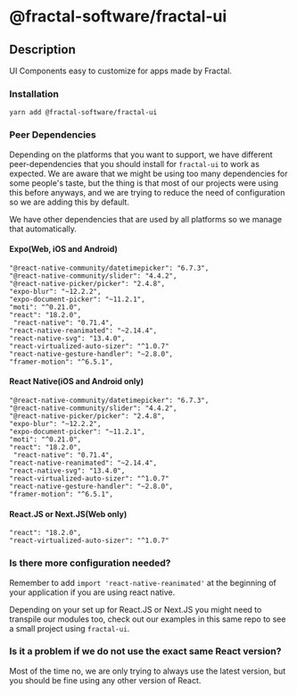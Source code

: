 # @fractal-software/fractal-ui

## Description

UI Components easy to customize for apps made by Fractal.

### Installation

`yarn add @fractal-software/fractal-ui`

### Peer Dependencies

Depending on the platforms that you want to support, we have different peer-dependencies that you should install for `fractal-ui` to work as expected. We are aware that we might be using too many dependencies for some people's taste, but the thing is that most of our projects were using this before anyways, and we are trying to reduce the need of configuration so we are adding this by default.

We have other dependencies that are used by all platforms so we manage that automatically.

#### Expo(Web, iOS and Android)

```
"@react-native-community/datetimepicker": "6.7.3",
"@react-native-community/slider": "4.4.2",
"@react-native-picker/picker": "2.4.8",
"expo-blur": "~12.2.2",
"expo-document-picker": "~11.2.1",
"moti": "^0.21.0",
"react": "18.2.0",
 "react-native": "0.71.4",
"react-native-reanimated": "~2.14.4",
"react-native-svg": "13.4.0",
"react-virtualized-auto-sizer": "^1.0.7"
"react-native-gesture-handler": "~2.8.0",
"framer-motion": "^6.5.1",
```

#### React Native(iOS and Android only)

```
"@react-native-community/datetimepicker": "6.7.3",
"@react-native-community/slider": "4.4.2",
"@react-native-picker/picker": "2.4.8",
"expo-blur": "~12.2.2",
"expo-document-picker": "~11.2.1",
"moti": "^0.21.0",
"react": "18.2.0",
 "react-native": "0.71.4",
"react-native-reanimated": "~2.14.4",
"react-native-svg": "13.4.0",
"react-virtualized-auto-sizer": "^1.0.7"
"react-native-gesture-handler": "~2.8.0",
"framer-motion": "^6.5.1",
```

#### React.JS or Next.JS(Web only)

```
"react": "18.2.0",
"react-virtualized-auto-sizer": "^1.0.7"
```

### Is there more configuration needed?

Remember to add `import 'react-native-reanimated'` at the beginning of your application if you are using react native.

Depending on your set up for React.JS or Next.JS you might need to transpile our modules too, check out our examples in this same repo to see a small project using `fractal-ui`.

### Is it a problem if we do not use the exact same React version?

Most of the time no, we are only trying to always use the latest version, but you should be fine using any other version of React.
